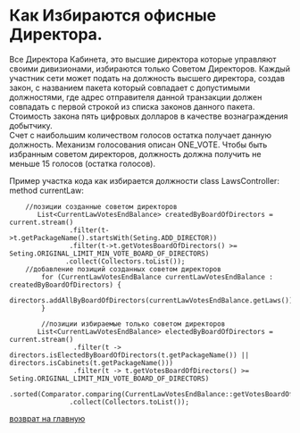 # Как Избираются офисные Директора.

Все Директора Кабинета, это высшие директора которые управляют своими дивизионами,
избираются только Советом Директоров. 
Каждый участник сети может подать на должность высшего директора, создав закон, с названием пакета который совпадает с допустимыми 
должностями, где адрес отправителя данной транзакции должен совпадать с первой строкой из списка законов данного пакета. 
Стоимость закона пять цифровых долларов в качестве вознаграждения добытчику.  
Счет с наибольшим количеством голосов остатка получает данную должность. 
Механизм голосования описан ONE_VOTE. 
Чтобы быть избранным советом директоров, должность должна получить не меньше 15 голосов (остатка голосов).

Пример участка кода как избирается должности class LawsController: method currentLaw: 

````
    //позиции созданные советом директоров
       List<CurrentLawVotesEndBalance> createdByBoardOfDirectors = current.stream()
               .filter(t->t.getPackageName().startsWith(Seting.ADD_DIRECTOR))
               .filter(t->t.getVotesBoardOfDirectors() >= Seting.ORIGINAL_LIMIT_MIN_VOTE_BOARD_OF_DIRECTORS)
              .collect(Collectors.toList()); 
    //добавление позиций созданных советом директоров
        for (CurrentLawVotesEndBalance currentLawVotesEndBalance : createdByBoardOfDirectors) {
            directors.addAllByBoardOfDirectors(currentLawVotesEndBalance.getLaws());
        }

        //позиции избираемые только советом директоров
       List<CurrentLawVotesEndBalance> electedByBoardOfDirectors = current.stream()
                .filter(t -> directors.isElectedByBoardOfDirectors(t.getPackageName()) || directors.isCabinets(t.getPackageName()))
                .filter(t -> t.getVotesBoardOfDirectors() >= Seting.ORIGINAL_LIMIT_MIN_VOTE_BOARD_OF_DIRECTORS)
                .sorted(Comparator.comparing(CurrentLawVotesEndBalance::getVotesBoardOfDirectors).reversed())
               .collect(Collectors.toList());
````

[возврат на главную](../documentation/documentationRus.md)